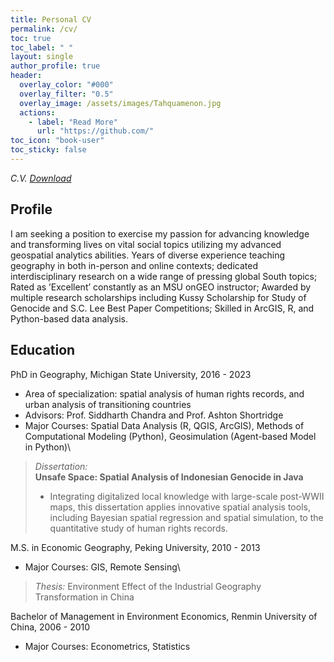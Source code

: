 ```yaml
---
title: Personal CV
permalink: /cv/
toc: true
toc_label: " "
layout: single
author_profile: true
header:
  overlay_color: "#000"
  overlay_filter: "0.5"
  overlay_image: /assets/images/Tahquamenon.jpg
  actions:
    - label: "Read More"
      url: "https://github.com/"
toc_icon: "book-user"
toc_sticky: false
---
```

*C.V. [Download](https://mi-geo.github.io/assets/Teng_CV_master_research.pdf)*

## Profile

I am seeking a position to exercise my passion for advancing knowledge and transforming lives on vital social topics utilizing my advanced geospatial analytics abilities.
Years of diverse experience teaching geography in both in-person and online contexts; dedicated interdisciplinary research on a wide range of pressing global South topics; Rated as ’Excellent’ constantly as an MSU onGEO instructor; Awarded by multiple research scholarships including Kussy Scholarship for Study of Genocide and S.C. Lee Best Paper Competitions; Skilled in ArcGIS, R, and Python-based data analysis.  

## Education

PhD in Geography, Michigan State University, 2016 - 2023
-   Area of specialization: spatial analysis of human rights records, and urban analysis of transitioning countries
-   Advisors: Prof. Siddharth Chandra and Prof. Ashton Shortridge
-   Major Courses: Spatial Data Analysis (R, QGIS, ArcGIS), Methods of Computational Modeling (Python), Geosimulation (Agent-based Model in Python)\
>   *Dissertation:*\
>   **Unsafe Space: Spatial Analysis of Indonesian Genocide in Java**
>  - Integrating digitalized local knowledge with large-scale post-WWII maps, this dissertation applies innovative spatial analysis tools, including Bayesian spatial regression and spatial simulation, to the quantitative study of human rights records.

M.S. in Economic Geography, Peking University, 2010 - 2013
-   Major Courses: GIS, Remote Sensing\
>   *Thesis:* 
Environment Effect of the Industrial Geography Transformation in China 

Bachelor of Management in Environment Economics, Renmin University of China, 2006 - 2010
-   Major Courses: Econometrics, Statistics
